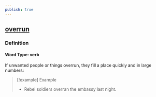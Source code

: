 ```yaml
---
publish: true
---
```


## [overrun](https://dictionary.cambridge.org/dictionary/english/overrun)

### Definition
#### Word Type: verb
If unwanted people or things overrun, they fill a place quickly and in large numbers:

>[!example] Example
> - Rebel soldiers overran the embassy last night.
